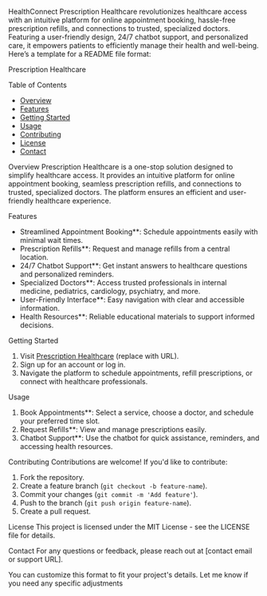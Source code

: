  HealthConnect
Prescription Healthcare revolutionizes healthcare access with an intuitive platform for online appointment booking, hassle-free prescription refills, and connections to trusted, specialized doctors. Featuring a user-friendly design, 24/7 chatbot support, and personalized care, it empowers patients to efficiently manage their health and well-being.
Here’s a template for a README file format:

 Prescription Healthcare

Table of Contents
- [Overview](#overview)
- [Features](#features)
- [Getting Started](#getting-started)
- [Usage](#usage)
- [Contributing](#contributing)
- [License](#license)
- [Contact](#contact)

Overview
Prescription Healthcare is a one-stop solution designed to simplify healthcare access. It provides an intuitive platform for online appointment booking, seamless prescription refills, and connections to trusted, specialized doctors. The platform ensures an efficient and user-friendly healthcare experience.

 Features
- Streamlined Appointment Booking**: Schedule appointments easily with minimal wait times.
- Prescription Refills**: Request and manage refills from a central location.
- 24/7 Chatbot Support**: Get instant answers to healthcare questions and personalized reminders.
- Specialized Doctors**: Access trusted professionals in internal medicine, pediatrics, cardiology, psychiatry, and more.
- User-Friendly Interface**: Easy navigation with clear and accessible information.
- Health Resources**: Reliable educational materials to support informed decisions.

Getting Started
1. Visit [Prescription Healthcare](#) (replace with URL).
2. Sign up for an account or log in.
3. Navigate the platform to schedule appointments, refill prescriptions, or connect with healthcare professionals.

Usage
1. Book Appointments**: Select a service, choose a doctor, and schedule your preferred time slot.
2. Request Refills**: View and manage prescriptions easily.
3. Chatbot Support**: Use the chatbot for quick assistance, reminders, and accessing health resources.

Contributing
Contributions are welcome! If you'd like to contribute:
1. Fork the repository.
2. Create a feature branch (`git checkout -b feature-name`).
3. Commit your changes (`git commit -m 'Add feature'`).
4. Push to the branch (`git push origin feature-name`).
5. Create a pull request.

 License
This project is licensed under the MIT License - see the LICENSE file for details.

Contact
For any questions or feedback, please reach out at [contact email or support URL].

You can customize this format to fit your project's details. Let me know if you need any specific adjustments
